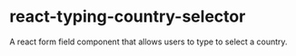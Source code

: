 # react-typing-country-selector
A react form field component that allows users to type to select a country.
